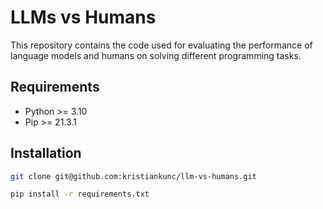# LLMs vs Humans

This repository contains the code used for evaluating the performance of language models and humans on solving different programming tasks.


## Requirements
 - Python >= 3.10
 - Pip >= 21.3.1

## Installation

```bash
git clone git@github.com:kristiankunc/llm-vs-humans.git
```

```bash
pip install -r requirements.txt
```